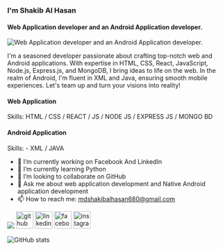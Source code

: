 ### I'm Shakib Al Hasan
#### Web Application developer and an Android Application developer.
![Web Application developer and an Android Application developer.](https://scontent.fdac149-1.fna.fbcdn.net/v/t39.30808-6/440115410_362278410180781_3494319546898204562_n.png?_nc_cat=102&ccb=1-7&_nc_sid=5f2048&_nc_eui2=AeHNLlZU1OWNVv7mw-oeVuwbC1y0uyJ90nULXLS7In3SdS4L095hSFHzeYH7yecX6YiAu3C_e7PBPGYmE-DgWnhC&_nc_ohc=tBATPBKi0_8Q7kNvgGysCKI&_nc_ht=scontent.fdac149-1.fna&oh=00_AYDWDqkeor3-S5-YXGQ8NZCL1xp4f4JTEvATXntahI2MrA&oe=6649125D)

I'm a seasoned developer passionate about crafting top-notch web and Android applications. With expertise in HTML, CSS, React, JavaScript, Node.js, Express.js, and MongoDB, I bring ideas to life on the web. In the realm of Android, I'm fluent in XML and Java, ensuring smooth mobile experiences. Let's team up and turn your visions into reality!

#### Web Application
Skills: HTML / CSS / REACT / JS / NODE JS / EXPRESS JS / MONGO BD
#### Android Application
Skills: - XML / JAVA

- 🔭 I’m currently working on Facebook And LinkedIn  
- 🌱 I’m currently learning Python 
- 👯 I’m looking to collaborate on GitHub 
- 💬 Ask me about web application development and Native Android application development 
- 📫 How to reach me: mdshakibalhasan680@gmail.com 

![](https://komarev.com/ghpvc/?username=shakib-al-hasan&abbreviated=true)
[<img src='https://cdn.jsdelivr.net/npm/simple-icons@3.0.1/icons/github.svg' alt='github' height='40'>](https://github.com/shakib-al-hasan)  [<img src='https://cdn.jsdelivr.net/npm/simple-icons@3.0.1/icons/linkedin.svg' alt='linkedin' height='40'>](https://www.linkedin.com/in/shakib-al-hasan-b356a3278/)  [<img src='https://cdn.jsdelivr.net/npm/simple-icons@3.0.1/icons/facebook.svg' alt='facebook' height='40'>](https://www.facebook.com/shakib.al.haasan.pfofile)  [<img src='https://cdn.jsdelivr.net/npm/simple-icons@3.0.1/icons/instagram.svg' alt='instagram' height='40'>](https://www.instagram.com/shakib_al_haasan/)  

![GitHub stats](https://github-readme-stats.vercel.app/api?username=shakib-al-hasan&show_icons=true)  

